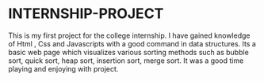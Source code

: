 # INTERNSHIP-PROJECT

This is my first project for the college internship. I have gained knowledge of Html , Css and Javascripts with a good command in data structures. Its a basic web page which visualizes various sorting methods such as bubble sort, quick sort, heap sort, insertion sort, merge sort. It was a good time playing and enjoying with project.

